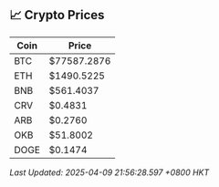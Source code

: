 ## 📈 Crypto Prices

| Coin | Price |
| ---- | ----- |
| BTC | $77587.2876 |
| ETH | $1490.5225 |
| BNB | $561.4037 |
| CRV | $0.4831 |
| ARB | $0.2760 |
| OKB | $51.8002 |
| DOGE | $0.1474 |

_Last Updated: 2025-04-09 21:56:28.597 +0800 HKT_